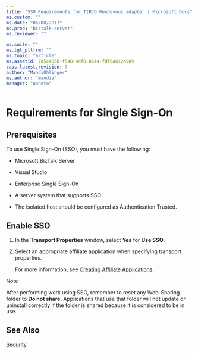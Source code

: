 ```yaml
---
title: "SSO Requirements for TIBCO Rendevous adapter | Microsoft Docs"
ms.custom: ""
ms.date: "06/08/2017"
ms.prod: "biztalk-server"
ms.reviewer: ""

ms.suite: ""
ms.tgt_pltfrm: ""
ms.topic: "article"
ms.assetid: 7d5c406b-f548-4df0-8644-fdf6a812a989
caps.latest.revision: 7
author: "MandiOhlinger"
ms.author: "mandia"
manager: "anneta"
---
```

# Requirements for Single Sign-On

## Prerequisites
To use Single Sign-On (SSO), you must have the following:  
  
-   Microsoft BizTalk Server
  
-   Visual Studio  
  
-   Enterprise Single Sign-On  
  
-   A server system that supports SSO  
  
-   The isolated host should be configured as Authentication Trusted.  
  
## Enable SSO  
  
1. In the **Transport Properties** window, select **Yes** for **Use SSO**.  
  
2. Select an appropriate affiliate application when specifying transport properties.  
  
   For more information, see [Creating Affiliate Applications](../core/creating-affiliate-applications1.md).  
  
> [!NOTE]
>  After performing work using SSO, remember to reset any Web-Sharing folder to **Do not share**. Applications that use that folder will not update or uninstall correctly if the folder is shared because it is considered to be in use.  
  
## See Also  
[Security](../core/security-in-biztalk-adapter-for-tibco-rendezvous.md)